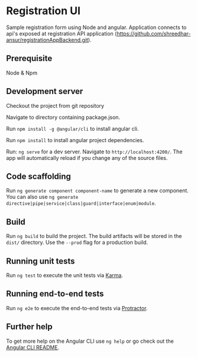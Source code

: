 # Registration UI
Sample registration form using Node and angular. Application connects to api's exposed at registration API application (https://github.com/shreedhar-ansur/registrationAppBackend.git).

## Prerequisite

  Node & Npm

## Development server

Checkout the project from git repository

Navigate to directory containing package.json.

Run `npm install -g @angular/cli` to install angular cli.

Run `npm install` to install angular project dependencies.

Run: `ng serve` for a dev server. Navigate to `http://localhost:4200/`. The app will automatically reload if you change any of the source files.

## Code scaffolding

Run `ng generate component component-name` to generate a new component. You can also use `ng generate directive|pipe|service|class|guard|interface|enum|module`.

## Build

Run `ng build` to build the project. The build artifacts will be stored in the `dist/` directory. Use the `--prod` flag for a production build.

## Running unit tests

Run `ng test` to execute the unit tests via [Karma](https://karma-runner.github.io).

## Running end-to-end tests

Run `ng e2e` to execute the end-to-end tests via [Protractor](http://www.protractortest.org/).

## Further help

To get more help on the Angular CLI use `ng help` or go check out the [Angular CLI README](https://github.com/angular/angular-cli/blob/master/README.md).
